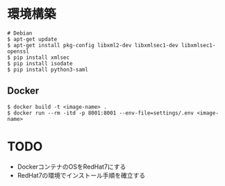 # 環境構築

```
# Debian
$ apt-get update
$ apt-get install pkg-config libxml2-dev libxmlsec1-dev libxmlsec1-openssl
$ pip install xmlsec
$ pip install isodate
$ pip install python3-saml
```

## Docker

```
$ docker build -t <image-name> .
$ docker run --rm -itd -p 8001:8001 --env-file=settings/.env <image-name>
```


# TODO

- DockerコンテナのOSをRedHat7にする
- RedHat7の環境でインストール手順を確立する
